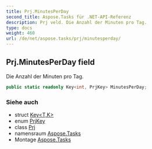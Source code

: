 ```yaml
---
title: Prj.MinutesPerDay
second_title: Aspose.Tasks für .NET-API-Referenz
description: Prj veld. Die Anzahl der Minuten pro Tag.
type: docs
weight: 460
url: /de/net/aspose.tasks/prj/minutesperday/
---
```

## Prj.MinutesPerDay field

Die Anzahl der Minuten pro Tag.

```csharp
public static readonly Key<int, PrjKey> MinutesPerDay;
```

### Siehe auch

* struct [Key&lt;T,K&gt;](../../key-2/)
* enum [PrjKey](../../prjkey/)
* class [Prj](../)
* namensraum [Aspose.Tasks](../../prj/)
* Montage [Aspose.Tasks](../../../)


